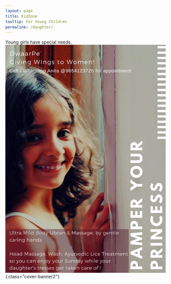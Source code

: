 ```yaml
---
layout: page
title: KidZone
tooltip: For Young Children 
permalink: /daughter/
---
```


Young girls have special needs.
![daughter-waxing](/assets/dotter.jpg){:class="cover-banner2"}
